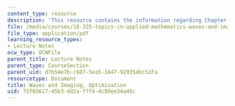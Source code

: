 ```yaml
---
content_type: resource
description: 'This resource contains the information regarding Chapter 9: Optimization.'
file: /media/courses/18-325-topics-in-applied-mathematics-waves-and-imaging-fall-2015/75f6561745b3dd2af7f44c89ee34a4bc_MIT18_325F15_Chapter9.pdf
file_type: application/pdf
learning_resource_types:
- Lecture Notes
ocw_type: OCWFile
parent_title: Lecture Notes
parent_type: CourseSection
parent_uid: d7b54e7b-c987-5ea5-1847-929354bc5dfa
resourcetype: Document
title: Waves and Imaging, Optimization
uid: 75f65617-45b3-dd2a-f7f4-4c89ee34a4bc
---
```

